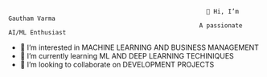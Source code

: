                                                            👋 Hi, I’m Gautham Varma 
                                                         A passionate AI/ML Enthusiast
                                               
- 👀 I’m interested in MACHINE LEARNING AND BUSINESS MANAGEMENT
- 🌱 I’m currently learning ML AND DEEP LEARNING TECHINIQUES
- 💞️ I’m looking to collaborate on DEVELOPMENT PROJECTS


<!---
GauthamVarma11/GauthamVarma11 is a ✨ special ✨ repository because its `README.md` (this file) appears on your GitHub profile.
You can click the Preview link to take a look at your changes.
--->
